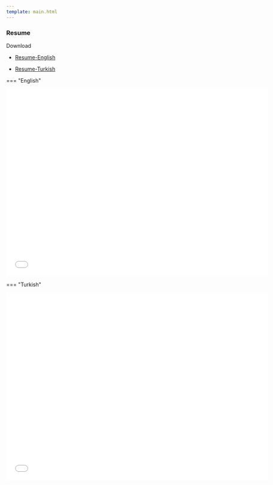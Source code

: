 ```yaml
---
template: main.html
---
```


### Resume

Download 

- [Resume-English](ugur_coruh_en_cv.pdf)

- [Resume-Turkish](ugur_coruh_tr_cv.pdf)

=== "English"

<iframe width=700, height=500 frameBorder=0 src="ugur_coruh_en_cv"></iframe>

=== "Turkish"

<iframe width=700, height=500 frameBorder=0 src="ugur_coruh_tr_cv.pdf"></iframe>
